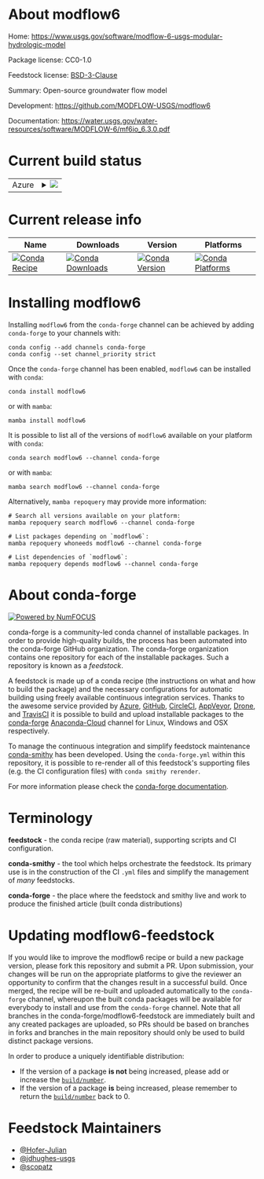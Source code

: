 About modflow6
==============

Home: https://www.usgs.gov/software/modflow-6-usgs-modular-hydrologic-model

Package license: CC0-1.0

Feedstock license: [BSD-3-Clause](https://github.com/conda-forge/modflow6-feedstock/blob/main/LICENSE.txt)

Summary: Open-source groundwater flow model

Development: https://github.com/MODFLOW-USGS/modflow6

Documentation: https://water.usgs.gov/water-resources/software/MODFLOW-6/mf6io_6.3.0.pdf

Current build status
====================


<table>
    
  <tr>
    <td>Azure</td>
    <td>
      <details>
        <summary>
          <a href="https://dev.azure.com/conda-forge/feedstock-builds/_build/latest?definitionId=9080&branchName=main">
            <img src="https://dev.azure.com/conda-forge/feedstock-builds/_apis/build/status/modflow6-feedstock?branchName=main">
          </a>
        </summary>
        <table>
          <thead><tr><th>Variant</th><th>Status</th></tr></thead>
          <tbody><tr>
              <td>linux_64</td>
              <td>
                <a href="https://dev.azure.com/conda-forge/feedstock-builds/_build/latest?definitionId=9080&branchName=main">
                  <img src="https://dev.azure.com/conda-forge/feedstock-builds/_apis/build/status/modflow6-feedstock?branchName=main&jobName=linux&configuration=linux_64_" alt="variant">
                </a>
              </td>
            </tr><tr>
              <td>osx_64</td>
              <td>
                <a href="https://dev.azure.com/conda-forge/feedstock-builds/_build/latest?definitionId=9080&branchName=main">
                  <img src="https://dev.azure.com/conda-forge/feedstock-builds/_apis/build/status/modflow6-feedstock?branchName=main&jobName=osx&configuration=osx_64_" alt="variant">
                </a>
              </td>
            </tr><tr>
              <td>win_64</td>
              <td>
                <a href="https://dev.azure.com/conda-forge/feedstock-builds/_build/latest?definitionId=9080&branchName=main">
                  <img src="https://dev.azure.com/conda-forge/feedstock-builds/_apis/build/status/modflow6-feedstock?branchName=main&jobName=win&configuration=win_64_" alt="variant">
                </a>
              </td>
            </tr>
          </tbody>
        </table>
      </details>
    </td>
  </tr>
</table>

Current release info
====================

| Name | Downloads | Version | Platforms |
| --- | --- | --- | --- |
| [![Conda Recipe](https://img.shields.io/badge/recipe-modflow6-green.svg)](https://anaconda.org/conda-forge/modflow6) | [![Conda Downloads](https://img.shields.io/conda/dn/conda-forge/modflow6.svg)](https://anaconda.org/conda-forge/modflow6) | [![Conda Version](https://img.shields.io/conda/vn/conda-forge/modflow6.svg)](https://anaconda.org/conda-forge/modflow6) | [![Conda Platforms](https://img.shields.io/conda/pn/conda-forge/modflow6.svg)](https://anaconda.org/conda-forge/modflow6) |

Installing modflow6
===================

Installing `modflow6` from the `conda-forge` channel can be achieved by adding `conda-forge` to your channels with:

```
conda config --add channels conda-forge
conda config --set channel_priority strict
```

Once the `conda-forge` channel has been enabled, `modflow6` can be installed with `conda`:

```
conda install modflow6
```

or with `mamba`:

```
mamba install modflow6
```

It is possible to list all of the versions of `modflow6` available on your platform with `conda`:

```
conda search modflow6 --channel conda-forge
```

or with `mamba`:

```
mamba search modflow6 --channel conda-forge
```

Alternatively, `mamba repoquery` may provide more information:

```
# Search all versions available on your platform:
mamba repoquery search modflow6 --channel conda-forge

# List packages depending on `modflow6`:
mamba repoquery whoneeds modflow6 --channel conda-forge

# List dependencies of `modflow6`:
mamba repoquery depends modflow6 --channel conda-forge
```


About conda-forge
=================

[![Powered by
NumFOCUS](https://img.shields.io/badge/powered%20by-NumFOCUS-orange.svg?style=flat&colorA=E1523D&colorB=007D8A)](https://numfocus.org)

conda-forge is a community-led conda channel of installable packages.
In order to provide high-quality builds, the process has been automated into the
conda-forge GitHub organization. The conda-forge organization contains one repository
for each of the installable packages. Such a repository is known as a *feedstock*.

A feedstock is made up of a conda recipe (the instructions on what and how to build
the package) and the necessary configurations for automatic building using freely
available continuous integration services. Thanks to the awesome service provided by
[Azure](https://azure.microsoft.com/en-us/services/devops/), [GitHub](https://github.com/),
[CircleCI](https://circleci.com/), [AppVeyor](https://www.appveyor.com/),
[Drone](https://cloud.drone.io/welcome), and [TravisCI](https://travis-ci.com/)
it is possible to build and upload installable packages to the
[conda-forge](https://anaconda.org/conda-forge) [Anaconda-Cloud](https://anaconda.org/)
channel for Linux, Windows and OSX respectively.

To manage the continuous integration and simplify feedstock maintenance
[conda-smithy](https://github.com/conda-forge/conda-smithy) has been developed.
Using the ``conda-forge.yml`` within this repository, it is possible to re-render all of
this feedstock's supporting files (e.g. the CI configuration files) with ``conda smithy rerender``.

For more information please check the [conda-forge documentation](https://conda-forge.org/docs/).

Terminology
===========

**feedstock** - the conda recipe (raw material), supporting scripts and CI configuration.

**conda-smithy** - the tool which helps orchestrate the feedstock.
                   Its primary use is in the construction of the CI ``.yml`` files
                   and simplify the management of *many* feedstocks.

**conda-forge** - the place where the feedstock and smithy live and work to
                  produce the finished article (built conda distributions)


Updating modflow6-feedstock
===========================

If you would like to improve the modflow6 recipe or build a new
package version, please fork this repository and submit a PR. Upon submission,
your changes will be run on the appropriate platforms to give the reviewer an
opportunity to confirm that the changes result in a successful build. Once
merged, the recipe will be re-built and uploaded automatically to the
`conda-forge` channel, whereupon the built conda packages will be available for
everybody to install and use from the `conda-forge` channel.
Note that all branches in the conda-forge/modflow6-feedstock are
immediately built and any created packages are uploaded, so PRs should be based
on branches in forks and branches in the main repository should only be used to
build distinct package versions.

In order to produce a uniquely identifiable distribution:
 * If the version of a package **is not** being increased, please add or increase
   the [``build/number``](https://docs.conda.io/projects/conda-build/en/latest/resources/define-metadata.html#build-number-and-string).
 * If the version of a package **is** being increased, please remember to return
   the [``build/number``](https://docs.conda.io/projects/conda-build/en/latest/resources/define-metadata.html#build-number-and-string)
   back to 0.

Feedstock Maintainers
=====================

* [@Hofer-Julian](https://github.com/Hofer-Julian/)
* [@jdhughes-usgs](https://github.com/jdhughes-usgs/)
* [@scopatz](https://github.com/scopatz/)


